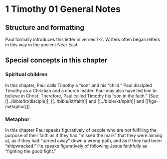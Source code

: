 # 1 Timothy 01 General Notes

## Structure and formatting

Paul formally introduces this letter in verses 1-2. Writers often began letters in this way in the ancient Near East.

## Special concepts in this chapter

### Spiritual children
In this chapter, Paul calls Timothy a “son” and his “child.” Paul discipled Timothy as a Christian and a church leader. Paul may also have led him to believe in Christ. Therefore, Paul called Timothy his “son in the faith.” (See: [[../bible/kt/disciple]], [[../bible/kt/faith]] and [[../bible/kt/spirit]] and [[figs-metaphor]])

### Metaphor

In this chapter Paul speaks figuratively of people who are not fulfilling the purpose of their faith as if they had “missed the mark” that they were aiming at, as if they had “turned away” down a wrong path, and as if they had been “shipwrecked.” He speaks figuratively of following Jesus faithfully as “fighting the good fight.”